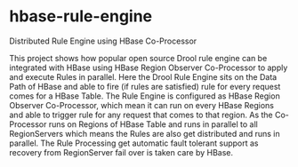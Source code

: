 # hbase-rule-engine
Distributed Rule Engine using HBase Co-Processor

This project shows how popular open source Drool rule engine can be integrated with HBase using HBase Region Observer Co-Processor to apply and execute Rules in parallel. Here the Drool Rule Engine sits on the Data Path of HBase and able to fire (if rules are satisfied) rule for every request comes for a HBase Table. The Rule Engine is configured as HBase Region Observer Co-Processor, which mean it can run on every HBase Regions and able to trigger rule for any request that comes to that region. As the Co-Processor runs on Regions of HBase Table and runs in parallel to all RegionServers which means the Rules are also get distributed and runs in parallel. The Rule Processing get automatic fault tolerant support as recovery from RegionServer fail over is taken care by HBase.
